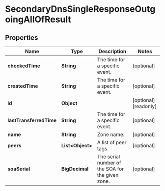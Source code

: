 

# SecondaryDnsSingleResponseOutgoingAllOfResult


## Properties

| Name | Type | Description | Notes |
|------------ | ------------- | ------------- | -------------|
|**checkedTime** | **String** | The time for a specific event. |  [optional] |
|**createdTime** | **String** | The time for a specific event. |  [optional] |
|**id** | **Object** |  |  [optional] [readonly] |
|**lastTransferredTime** | **String** | The time for a specific event. |  [optional] |
|**name** | **String** | Zone name. |  [optional] |
|**peers** | **List&lt;Object&gt;** | A list of peer tags. |  [optional] |
|**soaSerial** | **BigDecimal** | The serial number of the SOA for the given zone. |  [optional] |



